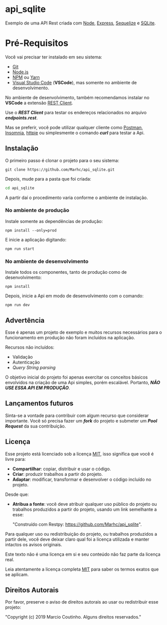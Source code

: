 api_sqlite
==========

Exemplo de uma API Rest criada com [Node](https://nodejs.org/en/about), [Express](https://github.com/expressjs/express), [Sequelize](https://github.com/sequelize/sequelize) e [SQLite](https://www.sqlite.org).

Pré-Requisitos
==============

Você vai precisar ter instalado em seu sistema:

  * [Git](https://git-scm.com/downloads)
  * [Node.js](https://tecadmin.net/install-nodejs-with-nvm)
  * [NPM](https://www.npmjs.com/get-npm) ou [Yarn](https://yarnpkg.com/pt-BR/docs/install)
  * [Visual Studio Code](https://code.visualstudio.com/download) (**VSCode**), mas somente no ambiente de desenvolvimento.

No ambiente de desenvolvimento, também recomendamos instalar no **VSCode** a extensão [REST Client](https://marketplace.visualstudio.com/items?itemName=humao.rest-client).

Use o **_REST Client_** para testar os endereços relacionados no arquivo **_endpoints.rest_**.

Mas se preferir, você pode utilizar qualquer cliente como [Postman](https://www.getpostman.com), [Insomnia](https://insomnia.rest/download), [httpie](https://httpie.org/doc#installation) ou simplesmente o comando **_curl_** para testar a Api.

## Instalação

O primeiro passo é clonar o projeto para o seu sistema:

```
git clone https://github.com/Marhc/api_sqlite.git
```

Depois, mude para a pasta que foi criada:

```bash
cd api_sqlite
```

A partir daí o procedimento varia conforme o ambiente de instalação.

### No ambiente de produção

Instale somente as dependências de produção:

```
npm install --only=prod
```

E inicie a aplicação digitando:

```
npm run start
```

### No ambiente de desenvolvimento

Instale todos os componentes, tanto de produção como de desenvolvimento:

```
npm install
```

Depois, inicie a Api em modo de desenvolvimento com o comando:

```
npm run dev
```

## Advertência

Esse é apenas um projeto de exemplo e muitos recursos necessários para o funcionamento em produção não foram incluídos na aplicação.

Recursos não incluídos:

- Validação
- Autenticação
- _Query String parsing_

O objetivo inicial do projeto foi apenas exercitar os conceitos básicos envolvidos na criação de uma Api simples, porém escalável. Portanto, **_NÃO USE ESSA API EM PRODUÇÃO_**.

## Lançamentos futuros

Sinta-se a vontade para contribuir com algum recurso que considerar importante. Você só precisa fazer um **_fork_** do projeto e submeter um **_Pool Request_** da sua contribuição.

## Licença

Esse projeto está licenciado sob a licença [MIT](https://choosealicense.com/licenses/mit), isso significa que você é livre para:

- **Compartilhar**: copiar, distribuir e usar o código.
- **Criar**: produzir trabalhos a partir do projeto.
- **Adaptar**: modificar, transformar e desenvolver o código incluído no projeto.

Desde que:

- **Atribua a fonte**: você deve atribuir qualquer uso público do projeto ou trabalhos produzidos a partir do projeto, usando um link semelhante a esse:

  "Construído com Restpy: https://github.com/Marhc/api_sqlite".

Para qualquer uso ou redistribuição do projeto, ou trabalhos produzidos a partir dele, você deve deixar claro qual foi a licença utilizada e manter intactos os avisos originais.

Este texto não é uma licença em si e seu conteúdo não faz parte da licença real.

Leia atentamente a licença completa [MIT](https://choosealicense.com/licenses/mit) para saber os termos exatos que se aplicam.

## Direitos Autorais

Por favor, preserve o aviso de direitos autorais ao usar ou redistribuir esse projeto:

"Copyright (c) 2019 Marcio Coutinho. Alguns direitos reservados."

